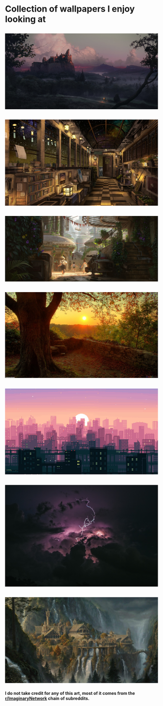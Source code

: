 # Collection of wallpapers I enjoy looking at

## ![Castle](castle-dusk.jpg)
## ![Indoors](indoors.jpg)
## ![Outdoor Greenery](outdoor-greenery.jpg)
## ![Tree](tree.jpg)
## ![City](cityWallpaper.png)
## ![Lightning](lightning.jpg)
## ![Rivendell](rivendell.jpg)

#### I do not take credit for any of this art, most of it comes from the [r/ImaginaryNetwork](https://reddit.com/r/ImaginaryNetwork/) chain of subreddits.
